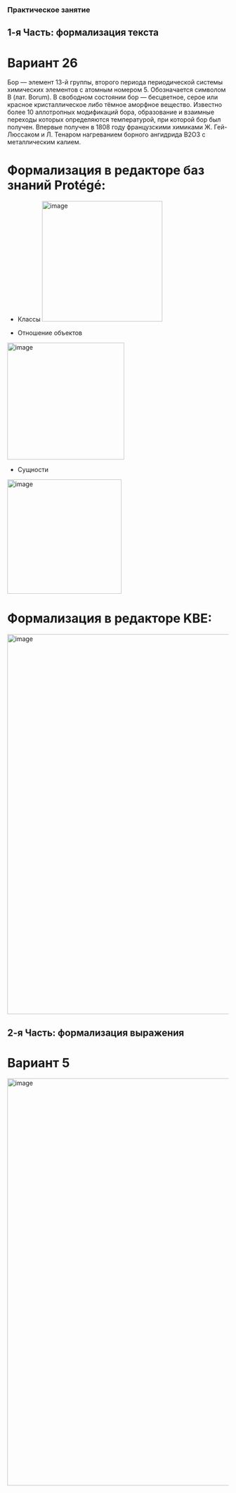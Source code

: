### Практическое занятие

## 1-я Часть: формализация текста
# Вариант 26

Бор — элемент 13-й группы, второго периода периодической системы химических элементов с
атомным номером 5. Обозначается символом B (лат. Borum). В свободном состоянии бор —
бесцветное, серое или красное кристаллическое либо тёмное аморфное вещество. Известно
более 10 аллотропных модификаций бора, образование и взаимные переходы которых
определяются температурой, при которой бор был получен. Впервые получен в 1808 году
французскими химиками Ж. Гей-Люссаком и Л. Тенаром нагреванием борного ангидрида B2O3
с металлическим калием.

# Формализация в редакторе баз знаний Protégé:
- Классы
  <img width="274" alt="image" src="https://github.com/iis-32170x/RPIIS/assets/146937124/26b96381-7f49-4d57-b8c3-879247985f2f">


- Отношение объектов

<img width="266" alt="image" src="https://github.com/iis-32170x/RPIIS/assets/146937124/f5373eaa-af6d-4bd5-92e7-311ec019ec25">


- Сущности

<img width="260" alt="image" src="https://github.com/iis-32170x/RPIIS/assets/146937124/df5913a4-ac22-4d3b-91d7-76df76e77d91">


# Формализация в редакторе KBE:

<img width="864" alt="image" src="https://github.com/iis-32170x/RPIIS/assets/146937124/cde8a5e8-cdf8-4913-8a06-363f7296ce02">


## 2-я Часть: формализация выражения
# Вариант 5

<img width="926" alt="image" src="https://github.com/iis-32170x/RPIIS/assets/146937124/322b8c9a-5067-4e1f-9c6e-18751bee9295">


